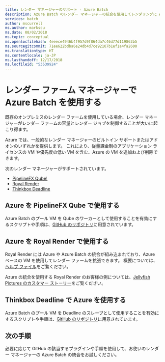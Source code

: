 ```yaml
---
title: レンダー マネージャーのサポート - Azure Batch
description: Azure Batch のレンダー マネージャーの統合を使用してレンダリングに Azure を使用する
services: batch
author: mscurrell
ms.author: markscu
ms.date: 08/02/2018
ms.topic: conceptual
ms.openlocfilehash: 4eeece4946b4f957d9f864da7c46d77d119863b5
ms.sourcegitcommit: 71ee622bdba6e24db4d7ce92107b1ef1a4fa2600
ms.translationtype: HT
ms.contentlocale: ja-JP
ms.lasthandoff: 12/17/2018
ms.locfileid: "53539924"
---
```

# <a name="using-azure-batch-with-render-farm-managers"></a>レンダー ファーム マネージャーで Azure Batch を使用する

既存のオンプレミスのレンダー ファームを使用している場合、レンダー マネージャーがレンダー ファームの容量とレンダー ジョブを制御することが大いに起こり得ます。

Azure では、一般的なレンダー マネージャーのビルトイン サポートまたはアドオンのいずれかを提供します。 これにより、従量課金制のアプリケーション ライセンスの VM や優先度の低い VM を含む、Azure の VM を追加および削除できます。

次のレンダー マネージャーがサポートされています。

* [PipelineFX Qube!](https://www.pipelinefx.com/)
* [Royal Render](http://www.royalrender.de/)
* [Thinkbox Deadline](https://deadline.thinkboxsoftware.com/)

## <a name="using-azure-with-pipelinefx-qube"></a>Azure を PipelineFX Qube で使用する

Azure Batch のプール VM を Qube のワーカーとして使用することを有効にするスクリプトや手順は、[GitHub のリポジトリ](https://github.com/Azure/azure-qube)に用意されています。

## <a name="using-azure-with-royal-render"></a>Azure を Royal Render で使用する

Royal Render には Azure や Azure Batch の統合が組み込まれており、Azure ベースの VM を使用してレンダー ファームを拡張できます。 概要については、[ヘルプ ファイル](http://www.royalrender.de/help8/index.html?Cloudrendering.html)をご覧ください。

Azure の統合を使用する Royal Render のお客様の例については、[Jellyfish Pictures のカスタマー ストーリー](https://customers.microsoft.com/story/jellyfishpictures)をご覧ください。

## <a name="using-azure-with-thinkbox-deadline"></a>Thinkbox Deadline で Azure を使用する

Azure Batch のプール VM を Deadline のスレーブとして使用することを有効にするスクリプトや手順は、[GitHub のリポジトリ](https://github.com/Azure/azure-deadline)に用意されています。

## <a name="next-steps"></a>次の手順

必要に応じて GitHub の該当するプラグインや手順を使用して、お使いのレンダー マネージャーの Azure Batch の統合をお試しください。